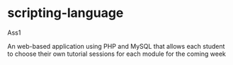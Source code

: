 # scripting-language

Ass1

An web-based application using PHP and MySQL that allows each student to choose their own tutorial sessions for each module for the coming week
